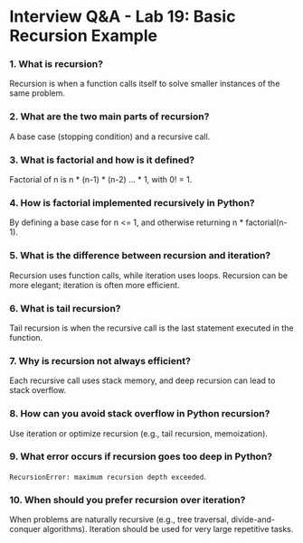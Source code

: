 # Interview Q&A - Lab 19: Basic Recursion Example

### 1. What is recursion?
Recursion is when a function calls itself to solve smaller instances of the same problem.

### 2. What are the two main parts of recursion?
A base case (stopping condition) and a recursive call.

### 3. What is factorial and how is it defined?
Factorial of n is n * (n-1) * (n-2) … * 1, with 0! = 1.

### 4. How is factorial implemented recursively in Python?
By defining a base case for n <= 1, and otherwise returning n * factorial(n-1).

### 5. What is the difference between recursion and iteration?
Recursion uses function calls, while iteration uses loops. Recursion can be more elegant; iteration is often more efficient.

### 6. What is tail recursion?
Tail recursion is when the recursive call is the last statement executed in the function.

### 7. Why is recursion not always efficient?
Each recursive call uses stack memory, and deep recursion can lead to stack overflow.

### 8. How can you avoid stack overflow in Python recursion?
Use iteration or optimize recursion (e.g., tail recursion, memoization).

### 9. What error occurs if recursion goes too deep in Python?
`RecursionError: maximum recursion depth exceeded`.

### 10. When should you prefer recursion over iteration?
When problems are naturally recursive (e.g., tree traversal, divide-and-conquer algorithms). Iteration should be used for very large repetitive tasks.
